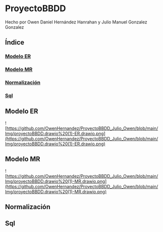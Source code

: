 # ProyectoBBDD

Hecho por Owen Daniel Hernández Hanrahan y Julio Manuel Gonzalez Gonzalez

## Índice

### [Modelo ER](id1)

### [Modelo MR](id2)

### [Normalización](id3)

### [Sql](id4)

## Modelo ER <a href="#id1"></a>

![https://github.com/OwenHernandez/ProyectoBBDD_Julio_Owen/blob/main/Img/proyectoBBDD.drawio%20(1)-ER.drawio.png](https://github.com/OwenHernandez/ProyectoBBDD_Julio_Owen/blob/main/Img/proyectoBBDD.drawio%20(1)-ER.drawio.png)

## Modelo MR <a href="#id2"></a>

![https://github.com/OwenHernandez/ProyectoBBDD_Julio_Owen/blob/main/Img/proyectoBBDD.drawio%20(1)-MR.drawio.png](https://github.com/OwenHernandez/ProyectoBBDD_Julio_Owen/blob/main/Img/proyectoBBDD.drawio%20(1)-MR.drawio.png)

## Normalización <a href="#id3"></a>



## Sql <a href="#id4"></a>


